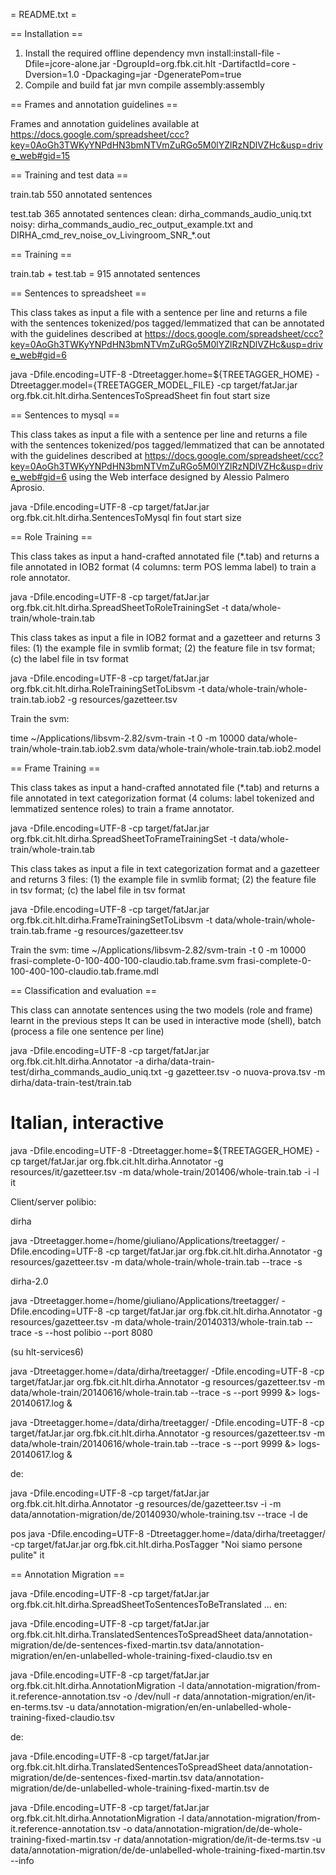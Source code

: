 = README.txt =

== Installation ==
1. Install the required offline dependency
mvn install:install-file -Dfile=jcore-alone.jar -DgroupId=org.fbk.cit.hlt -DartifactId=core -Dversion=1.0 -Dpackaging=jar -DgeneratePom=true
2. Compile and build fat jar
mvn compile assembly:assembly

== Frames and annotation guidelines ==

Frames and annotation guidelines available at https://docs.google.com/spreadsheet/ccc?key=0AoGh3TWKyYNPdHN3bmNTVmZuRGo5M0lYZlRzNDlVZHc&usp=drive_web#gid=15

== Training and test data ==

train.tab 550 annotated sentences

test.tab  365 annotated sentences
    clean: dirha_commands_audio_uniq.txt
    noisy: dirha_commands_audio_rec_output_example.txt and DIRHA_cmd_rev_noise_ov_Livingroom_SNR_*.out


== Training ==

train.tab + test.tab = 915 annotated sentences


== Sentences to spreadsheet ==

This class takes as input a file with a sentence per line and returns
a file with the sentences tokenized/pos tagged/lemmatized that can be
annotated with the guidelines described at https://docs.google.com/spreadsheet/ccc?key=0AoGh3TWKyYNPdHN3bmNTVmZuRGo5M0lYZlRzNDlVZHc&usp=drive_web#gid=6

java -Dfile.encoding=UTF-8 -Dtreetagger.home=${TREETAGGER_HOME} -Dtreetagger.model={TREETAGGER_MODEL_FILE} -cp target/fatJar.jar org.fbk.cit.hlt.dirha.SentencesToSpreadSheet fin fout start size

== Sentences to mysql ==

This class takes as input a file with a sentence per line and returns
a file with the sentences tokenized/pos tagged/lemmatized that can be
annotated with the guidelines described at https://docs.google.com/spreadsheet/ccc?key=0AoGh3TWKyYNPdHN3bmNTVmZuRGo5M0lYZlRzNDlVZHc&usp=drive_web#gid=6
using the Web interface designed by Alessio Palmero Aprosio.

java -Dfile.encoding=UTF-8 -cp target/fatJar.jar org.fbk.cit.hlt.dirha.SentencesToMysql fin fout start size


== Role Training ==

This class takes as input a hand-crafted annotated file (*.tab) and returns a
file annotated in IOB2 format (4 columns: term POS lemma label) to train a role annotator.

java -Dfile.encoding=UTF-8 -cp target/fatJar.jar org.fbk.cit.hlt.dirha.SpreadSheetToRoleTrainingSet -t data/whole-train/whole-train.tab

This class takes as input a file in IOB2 format and a gazetteer and returns
3 files: (1) the example file in svmlib format; (2) the feature
file in tsv format; (c) the label file in tsv format

java -Dfile.encoding=UTF-8 -cp target/fatJar.jar org.fbk.cit.hlt.dirha.RoleTrainingSetToLibsvm -t data/whole-train/whole-train.tab.iob2 -g resources/gazetteer.tsv

Train the svm:

time ~/Applications/libsvm-2.82/svm-train -t 0 -m 10000 data/whole-train/whole-train.tab.iob2.svm data/whole-train/whole-train.tab.iob2.model

== Frame Training ==

This class takes as input a hand-crafted annotated file (*.tab) and returns a
file annotated in text categorization format (4 colums: label tokenized and lemmatized sentence roles) to train a frame annotator.

java -Dfile.encoding=UTF-8 -cp target/fatJar.jar org.fbk.cit.hlt.dirha.SpreadSheetToFrameTrainingSet -t data/whole-train/whole-train.tab

This class takes as input a file in text categorization format and a gazetteer and returns
3 files: (1) the example file in svmlib format; (2) the feature
file in tsv format; (c) the label file in tsv format

java -Dfile.encoding=UTF-8 -cp target/fatJar.jar org.fbk.cit.hlt.dirha.FrameTrainingSetToLibsvm -t data/whole-train/whole-train.tab.frame -g resources/gazetteer.tsv


Train the svm:
time ~/Applications/libsvm-2.82/svm-train -t 0 -m 10000 frasi-complete-0-100-400-100-claudio.tab.frame.svm frasi-complete-0-100-400-100-claudio.tab.frame.mdl


== Classification and evaluation ==

This class can annotate sentences using the two models (role and frame) learnt in the previous steps
It can be used in interactive mode (shell), batch (process a file one sentence per line)

java -Dfile.encoding=UTF-8 -cp target/fatJar.jar org.fbk.cit.hlt.dirha.Annotator -a dirha/data-train-test/dirha_commands_audio_uniq.txt -g gazetteer.tsv -o nuova-prova.tsv -m dirha/data-train-test/train.tab
# Italian, interactive
java -Dfile.encoding=UTF-8 -Dtreetagger.home=${TREETAGGER_HOME} -cp target/fatJar.jar org.fbk.cit.hlt.dirha.Annotator -g resources/it/gazetteer.tsv -m data/whole-train/201406/whole-train.tab -i -l it

Client/server polibio:

dirha

java -Dtreetagger.home=/home/giuliano/Applications/treetagger/ -Dfile.encoding=UTF-8 -cp target/fatJar.jar org.fbk.cit.hlt.dirha.Annotator -g resources/gazetteer.tsv -m data/whole-train/whole-train.tab --trace -s

dirha-2.0

java -Dtreetagger.home=/home/giuliano/Applications/treetagger/ -Dfile.encoding=UTF-8 -cp target/fatJar.jar org.fbk.cit.hlt.dirha.Annotator -g resources/gazetteer.tsv -m data/whole-train/20140313/whole-train.tab --trace -s --host polibio --port 8080

(su hlt-services6)

java -Dtreetagger.home=/data/dirha/treetagger/ -Dfile.encoding=UTF-8 -cp target/fatJar.jar org.fbk.cit.hlt.dirha.Annotator -g resources/gazetteer.tsv -m data/whole-train/20140616/whole-train.tab --trace -s --port 9999 &> logs-20140617.log &

java -Dtreetagger.home=/data/dirha/treetagger/ -Dfile.encoding=UTF-8 -cp target/fatJar.jar org.fbk.cit.hlt.dirha.Annotator -g resources/gazetteer.tsv -m data/whole-train/20140616/whole-train.tab --trace -s --port 9999 &> logs-20140617.log &

de:

java -Dfile.encoding=UTF-8 -cp target/fatJar.jar org.fbk.cit.hlt.dirha.Annotator -g resources/de/gazetteer.tsv -i -m data/annotation-migration/de/20140930/whole-training.tsv --trace -l de

pos
java -Dfile.encoding=UTF-8 -Dtreetagger.home=/data/dirha/treetagger/ -cp target/fatJar.jar org.fbk.cit.hlt.dirha.PosTagger "Noi siamo persone pulite" it


== Annotation Migration ==

java -Dfile.encoding=UTF-8 -cp target/fatJar.jar org.fbk.cit.hlt.dirha.SpreadSheetToSentencesToBeTranslated ...
en:

java -Dfile.encoding=UTF-8 -cp target/fatJar.jar org.fbk.cit.hlt.dirha.TranslatedSentencesToSpreadSheet data/annotation-migration/de/de-sentences-fixed-martin.tsv data/annotation-migration/en/en-unlabelled-whole-training-fixed-claudio.tsv en

java -Dfile.encoding=UTF-8 -cp target/fatJar.jar org.fbk.cit.hlt.dirha.AnnotationMigration -l data/annotation-migration/from-it.reference-annotation.tsv -o /dev/null -r data/annotation-migration/en/it-en-terms.tsv -u data/annotation-migration/en/en-unlabelled-whole-training-fixed-claudio.tsv


de:

java -Dfile.encoding=UTF-8 -cp target/fatJar.jar org.fbk.cit.hlt.dirha.TranslatedSentencesToSpreadSheet data/annotation-migration/de/de-sentences-fixed-martin.tsv data/annotation-migration/de/de-unlabelled-whole-training-fixed-martin.tsv de

java -Dfile.encoding=UTF-8 -cp target/fatJar.jar org.fbk.cit.hlt.dirha.AnnotationMigration -l data/annotation-migration/from-it.reference-annotation.tsv -o data/annotation-migration/de/de-whole-training-fixed-martin.tsv -r data/annotation-migration/de/it-de-terms.tsv -u data/annotation-migration/de/de-unlabelled-whole-training-fixed-martin.tsv --info
